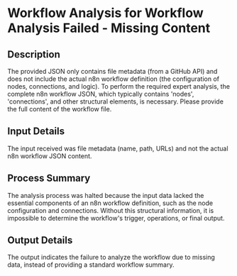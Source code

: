 # Workflow Analysis for Workflow Analysis Failed - Missing Content

## Description
The provided JSON only contains file metadata (from a GitHub API) and does not include the actual n8n workflow definition (the configuration of nodes, connections, and logic). To perform the required expert analysis, the complete n8n workflow JSON, which typically contains 'nodes', 'connections', and other structural elements, is necessary. Please provide the full content of the workflow file.

## Input Details
The input received was file metadata (name, path, URLs) and not the actual n8n workflow JSON content.

## Process Summary
The analysis process was halted because the input data lacked the essential components of an n8n workflow definition, such as the node configuration and connections. Without this structural information, it is impossible to determine the workflow's trigger, operations, or final output.

## Output Details
The output indicates the failure to analyze the workflow due to missing data, instead of providing a standard workflow summary.

